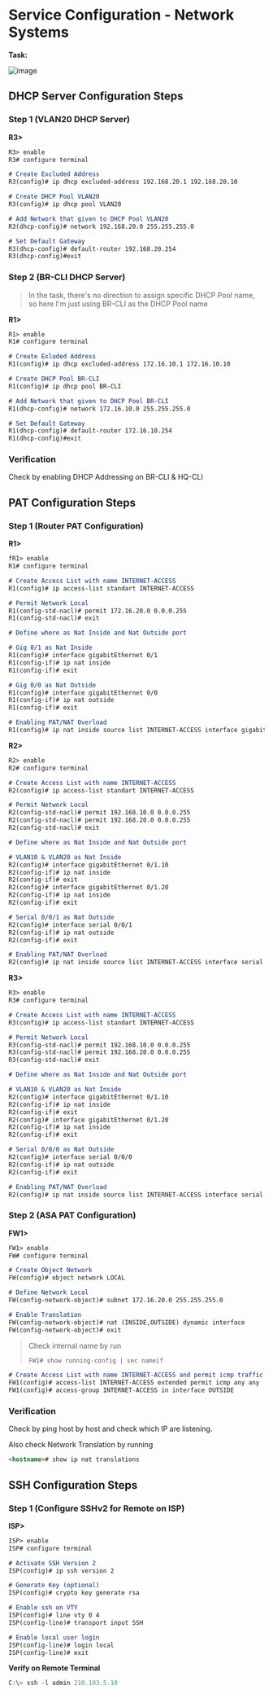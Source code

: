 # Service Configuration - Network Systems

**Task:**

![image](https://github.com/diotriandika/learn-networking/assets/109568349/527ee51a-a238-413c-90df-626e3a43a3c2)

## DHCP Server Configuration Steps

### Step 1 (VLAN20 DHCP Server)

**R3>**

```markdown
R3> enable
R3# configure terminal

# Create Excluded Address
R3(config)# ip dhcp excluded-address 192.168.20.1 192.168.20.10

# Create DHCP Pool VLAN20
R3(config)# ip dhcp pool VLAN20

# Add Network that given to DHCP Pool VLAN20
R3(dhcp-config)# network 192.168.20.0 255.255.255.0

# Set Default Gateway
R3(dhcp-config)# default-router 192.168.20.254
R3(dhcp-config)#exit
```

### Step 2 (BR-CLI DHCP Server)

> In the task, there's no direction to assign specific DHCP Pool name, so here I'm just using BR-CLI as the DHCP Pool name

**R1>**

```markdown
R1> enable
R1# configure terminal

# Create Exluded Address
R1(config)# ip dhcp excluded-address 172.16.10.1 172.16.10.10

# Create DHCP Pool BR-CLI
R1(config)# ip dhcp pool BR-CLI

# Add Network that given to DHCP Pool BR-CLI
R1(dhcp-config)# network 172.16.10.0 255.255.255.0

# Set Default Gateway
R1(dhcp-config)# default-router 172.16.10.254
R1(dhcp-config)#exit
```

### Verification

Check by enabling DHCP Addressing on BR-CLI & HQ-CLI

## PAT Configuration Steps

### Step 1 (Router PAT Configuration)

**R1>** 

```markdown
fR1> enable
R1# configure terminal

# Create Access List with name INTERNET-ACCESS
R1(config)# ip access-list standart INTERNET-ACCESS

# Permit Network Local
R1(config-std-nacl)# permit 172.16.20.0 0.0.0.255
R1(config-std-nacl)# exit
```

```markdown
# Define where as Nat Inside and Nat Outside port

# Gig 0/1 as Nat Inside
R1(config)# interface gigabitEthernet 0/1
R1(config-if)# ip nat inside
R1(config-if)# exit

# Gig 0/0 as Nat Outside
R1(config)# interface gigabitEthernet 0/0
R1(config-if)# ip nat outside
R1(config-if)# exit
```

```markdown
# Enabling PAT/NAT Overload
R1(config)# ip nat inside source list INTERNET-ACCESS interface gigabitEthernet 0/0 overload
```

**R2>** 

```markdown
R2> enable
R2# configure terminal

# Create Access List with name INTERNET-ACCESS
R2(config)# ip access-list standart INTERNET-ACCESS

# Permit Network Local
R2(config-std-nacl)# permit 192.168.10.0 0.0.0.255
R2(config-std-nacl)# permit 192.168.20.0 0.0.0.255
R2(config-std-nacl)# exit 
```

```markdown
# Define where as Nat Inside and Nat Outside port

# VLAN10 & VLAN20 as Nat Inside
R2(config)# interface gigabitEthernet 0/1.10
R2(config-if)# ip nat inside
R2(config-if)# exit
R2(config)# interface gigabitEthernet 0/1.20
R2(config-if)# ip nat inside
R2(config-if)# exit

# Serial 0/0/1 as Nat Outside
R2(config)# interface serial 0/0/1
R2(config-if)# ip nat outside
R2(config-if)# exit
```

```markdown
# Enabling PAT/NAT Overload
R2(config)# ip nat inside source list INTERNET-ACCESS interface serial 0/0/1 overload
```

**R3>**

```markdown
R3> enable
R3# configure terminal

# Create Access List with name INTERNET-ACCESS
R3(config)# ip access-list standart INTERNET-ACCESS

# Permit Network Local
R3(config-std-nacl)# permit 192.168.10.0 0.0.0.255
R3(config-std-nacl)# permit 192.168.20.0 0.0.0.255
R3(config-std-nacl)# exit 
```

```markdown
# Define where as Nat Inside and Nat Outside port

# VLAN10 & VLAN20 as Nat Inside
R2(config)# interface gigabitEthernet 0/1.10
R2(config-if)# ip nat inside
R2(config-if)# exit
R2(config)# interface gigabitEthernet 0/1.20
R2(config-if)# ip nat inside
R2(config-if)# exit

# Serial 0/0/0 as Nat Outside
R2(config)# interface serial 0/0/0
R2(config-if)# ip nat outside
R2(config-if)# exit
```

```markdown
# Enabling PAT/NAT Overload
R2(config)# ip nat inside source list INTERNET-ACCESS interface serial 0/0/0 overload
```

### Step 2 (ASA PAT Configuration)

**FW1>**

```markdown
FW1> enable
FW# configure terminal

# Create Object Network
FW(config)# object network LOCAL

# Define Network Local
FW(config-network-object)# subnet 172.16.20.0 255.255.255.0

# Enable Translation
FW(config-network-object)# nat (INSIDE,OUTSIDE) dynamic interface
FW(config-network-object)# exit
```

> Check internal name by run
>
> ```markdown
> FW1# show running-config | sec nameif
> ```
>
> 

```markdown
# Create Access List with name INTERNET-ACCESS and permit icmp traffic only
FW1(config)# access-list INTERNET-ACCESS extended permit icmp any any
FW1(config)# access-group INTERNET-ACCESS in interface OUTSIDE
```

### Verification

Check by ping host by host and check which IP are listening.

Also check Network Translation by running

```markdown
<hostname># show ip nat translations
```



## SSH Configuration Steps

### Step 1 (Configure SSHv2 for Remote on ISP)

**ISP>**

```markdown
ISP> enable
ISP# configure terminal

# Activate SSH Version 2
ISP(config)# ip ssh version 2

# Generate Key (optional)
ISP(config)# crypto key generate rsa

# Enable ssh on VTY
ISP(config)# line vty 0 4
ISP(config-line)# transport input SSH

# Enable local user login
ISP(config-line)# login local
ISP(config-line)# exit 
```

**Verify on Remote Terminal**

```powershell
C:\> ssh -l admin 210.103.5.10
```
